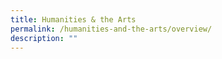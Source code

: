 ```yaml
---
title: Humanities & the Arts
permalink: /humanities-and-the-arts/overview/
description: ""
---
```





